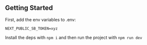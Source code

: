 ## Getting Started

First, add the env variables to .env:

```
NEXT_PUBLIC_SB_TOKEN=xyz
```

Install the deps with `npm i` and then run the project with `npm run dev`
